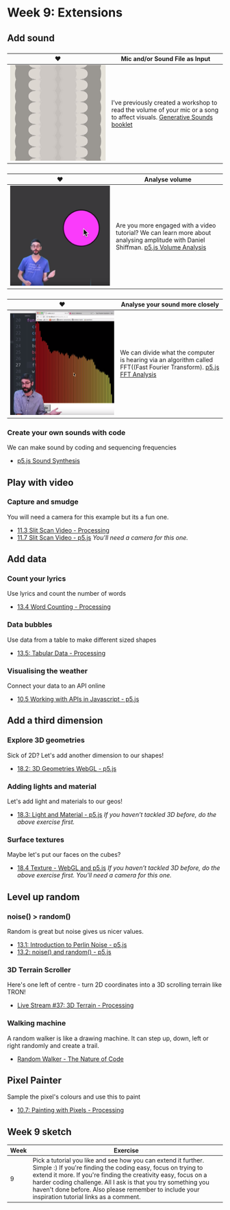 # Week 9: Extensions

## Add sound

### 
♥ | Mic and/or Sound File as Input |
--- | --- |
![](https://github.com/melaniehuang/creative-coding-studio/blob/master/course-material/images/week-09-001.png) | I've previously created a workshop to read the volume of your mic or a song to affect visuals. [Generative Sounds booklet](https://drive.google.com/file/d/12sAIQpIfR_o0tudW0heF3GV6y4iT_Gcn/view?usp=sharing)|

### 
♥ | Analyse volume |
--- | --- |
![](https://github.com/melaniehuang/creative-coding-studio/blob/master/course-material/images/week-09-002.png) | Are you more engaged with a video tutorial? We can learn more about analysing amplitude with Daniel Shiffman. [p5.js Volume Analysis](https://www.youtube.com/watch?v=NCCHQwNAN6Y&list=PLRqwX-V7Uu6aFcVjlDAkkGIixw70s7jpW&index=4)|

### 
♥ | Analyse your sound more closely |
--- | --- |
![](https://github.com/melaniehuang/creative-coding-studio/blob/master/course-material/images/week-09-003.png) | We can divide what the computer is hearing via an algorithm called FFT((Fast Fourier Transform). [p5.js FFT Analysis](https://www.youtube.com/watch?v=2O3nm0Nvbi4&list=PLRqwX-V7Uu6aFcVjlDAkkGIixw70s7jpW&index=11)|



### Create your own sounds with code
We can make sound by coding and sequencing frequencies
- [p5.js Sound Synthesis](https://www.youtube.com/watch?v=Bk8rLzzSink&list=PLRqwX-V7Uu6aFcVjlDAkkGIixw70s7jpW&index=6)

## Play with video

### Capture and smudge
You will need a camera for this example but its a fun one.
- [11.3 Slit Scan Video - Processing](https://www.youtube.com/watch?v=WCJM9WIoudI&list=PLRqwX-V7Uu6bw0bVn4M63p8TMJf3OhGy8&index=3)
- [11.7 Slit Scan Video - p5.js](https://www.youtube.com/watch?v=YqVbuMPIRwY&feature=youtu.be)
*You'll need a camera for this one.*

## Add data
### Count your lyrics
Use lyrics and count the number of words
- [13.4 Word Counting - Processing](https://www.youtube.com/watch?v=JRlqDsuK3Is&feature=youtu.be)

### Data bubbles
Use data from a table to make different sized shapes
- [13.5: Tabular Data - Processing](https://www.youtube.com/watch?v=woaR-CJEwqc&feature=youtu.be)

### Visualising the weather
Connect your data to an API online
- [10.5 Working with APIs in Javascript - p5.js](https://www.youtube.com/watch?v=ecT42O6I_WI&feature=youtu.be)

## Add a third dimension
### Explore 3D geometries
Sick of 2D? Let's add another dimension to our shapes!
- [18.2: 3D Geometries WebGL - p5.js](https://www.youtube.com/watch?v=6TPVoB4uQCU&list=PLRqwX-V7Uu6bPhi8sS1hHJ77n3zRO9FR_&t=0s&index=3)

### Adding lights and material
Let's add light and materials to our geos!
- [18.3: Light and Material - p5.js](https://www.youtube.com/watch?v=k2FguXvqp60&feature=youtu.be)
*If you haven’t tackled 3D before, do the above exercise first.*

### Surface textures
Maybe let's put our faces on the cubes?
- [18.4 Texture - WebGL and p5.js](https://www.youtube.com/watch?v=O1mYw-3Wl_Q&feature=youtu.be)
*If you haven’t tackled 3D before, do the above exercise first.*
*You'll need a camera for this one.*

## Level up random
### noise() > random()
Random is great but noise gives us nicer values.
- [13.1: Introduction to Perlin Noise - p5.js](https://www.youtube.com/watch?v=Qf4dIN99e2w&feature=youtu.be)
- [13.2: noise() and random() - p5.js](https://www.youtube.com/watch?v=YcdldZ1E9gU&feature=youtu.be)

### 3D Terrain Scroller
Here's one left of centre - turn 2D coordinates into a 3D scrolling terrain like TRON!
- [Live Stream #37: 3D Terrain - Processing](https://www.youtube.com/watch?v=ELpZW62HGVs&feature=youtu.be)

### Walking machine
A random walker is like a drawing machine. It can step up, down, left or right randomly and create a trail.
- [Random Walker - The Nature of Code](https://www.youtube.com/watch?v=rqecAdEGW6I&feature=youtu.be)

## Pixel Painter
Sample the pixel's colours and use this to paint
- [10.7: Painting with Pixels - Processing](https://www.youtube.com/watch?v=NbX3RnlAyGU&feature=youtu.be)

## Week 9 sketch
Week | Exercise |
--- | --- |
9 | Pick a tutorial you like and see how you can extend it further. Simple :) If you're finding the coding easy, focus on trying to extend it more. If you're finding the creativity easy, focus on a harder coding challenge. All I ask is that you try something you haven't done before. Also please remember to include your inspiration tutorial links as a comment. |
